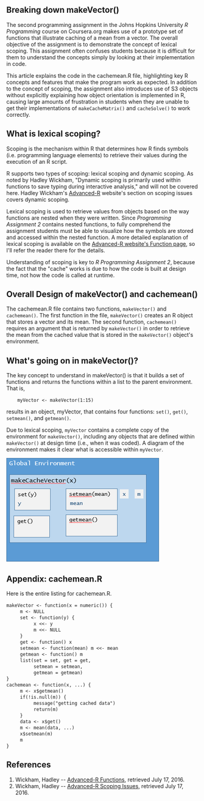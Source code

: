 ## Breaking down makeVector()

The second programming assignment in the Johns Hopkins University *R Programming* course on Coursera.org makes use of a prototype set of functions that illustrate caching of a mean from a vector. The overall objective of the assignment is to demonstrate the concept of lexical scoping. This assignment often confuses students because it is difficult for them to understand the concepts simply by looking at their implementation in code.

This article explains the code in the cachemean.R file, highlighting key R concepts and features that make the program work as expected. In addition to the concept of scoping, the assignment also introduces use of S3 objects without explicitly explaining how object orientation is implemented in R, causing large amounts of frustration in students when they are unable to get their implementations of `makeCacheMatrix()` and `cacheSolve()` to work correctly.

## What is lexical scoping?

Scoping is the mechanism within R that determines how R finds symbols \(i.e. programming language elements\) to retrieve their values during the execution of an R script.

R supports two types of scoping: lexical scoping and dynamic scoping. As noted by Hadley Wickham, "Dynamic scoping is primarily used within functions to save typing during interactive analysis," and will not be covered here. Hadley Wickham's [Advanced-R](http://adv-r.had.co.nz/Computing-on-the-language.html#scoping-issues) website's section on scoping issues covers dynamic scoping.

Lexical scoping is used to retrieve values from objects based on the way functions are nested when they were written. Since *Programming Assignment 2* contains nested functions, to fully comprehend the assignment students must be able to visualize how the symbols are stored and accessed within the nested function. A more detailed explanation of lexical scoping is available on the [Advanced-R website's Function page](http://adv-r.had.co.nz/Functions.html), so I'll refer the reader there for the details.

Understanding of scoping is key to *R Programming Assignment 2*, because the fact that the "cache" works is due to how the code is built at design time, not how the code is called at runtime.

## Overall Design of makeVector() and cachemean()

The cachemean.R file contains two functions, `makeVector()` and `cachemean()`. The first function in the file, `makeVector()` creates an R object that stores a vector and its mean. The second function, `cachemean()` requires an argument that is returned by `makeVector()` in order to retrieve the mean from the cached value that is stored in the `makeVector()` object's environment.

## What's going on in makeVector()?

The key concept to understand in makeVector() is that it builds a set of functions and returns the functions within a list to the parent environment. That is,

        myVector <- makeVector(1:15)

results in an object, myVector, that contains four functions: `set()`, `get()`, `setmean()`, and `getmean()`.

Due to lexical scoping, `myVector` contains a complete copy of the environment for `makeVector()`, including any objects that are defined within `makeVector()` at design time (i.e., when it was coded). A diagram of the environment makes it clear what is accessible within `myVector`.

<img src="./images/rprog-breakingDownMakeVector01.png">

## Appendix: cachemean.R

Here is the entire listing for cachemean.R.

    makeVector <- function(x = numeric()) {
         m <- NULL
         set <- function(y) {
              x <<- y
              m <<- NULL
         }
         get <- function() x
         setmean <- function(mean) m <<- mean
         getmean <- function() m
         list(set = set, get = get,
              setmean = setmean,
              getmean = getmean)
    }
    cachemean <- function(x, ...) {
         m <- x$getmean()
         if(!is.null(m)) {
              message("getting cached data")
              return(m)
         }
         data <- x$get()
         m <- mean(data, ...)
         x$setmean(m)
         m
    }

## References

1. Wickham, Hadley -- [Advanced-R Functions](http://adv-r.had.co.nz/Functions.html), retrieved July 17, 2016.
2. Wickham, Hadley -- [Advanced-R Scoping Issues](http://adv-r.had.co.nz/Computing-on-the-language.html#scoping-issues), retrieved July 17, 2016.
